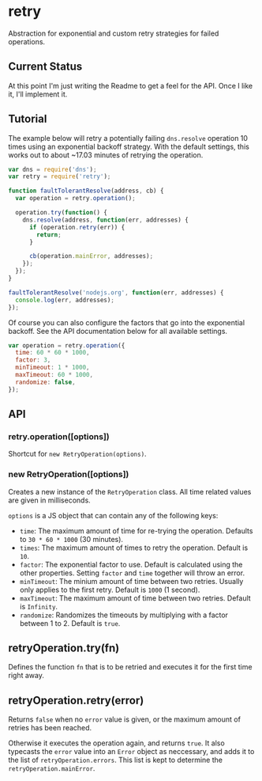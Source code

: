 # retry

Abstraction for exponential and custom retry strategies for failed operations.

## Current Status

At this point I'm just writing the Readme to get a feel for the API. Once I
like it, I'll implement it.

## Tutorial

The example below will retry a potentially failing `dns.resolve` operation
10 times using an exponential backoff strategy. With the default settings, this
works out to about ~17.03 minutes of retrying the operation.

``` javascript
var dns = require('dns');
var retry = require('retry');

function faultTolerantResolve(address, cb) {
  var operation = retry.operation();

  operation.try(function() {
    dns.resolve(address, function(err, addresses) {
      if (operation.retry(err)) {
        return;
      }

      cb(operation.mainError, addresses);
    });
  });
}

faultTolerantResolve('nodejs.org', function(err, addresses) {
  console.log(err, addresses);
});
```

Of course you can also configure the factors that go into the exponential
backoff. See the API documentation below for all available settings.

``` javascript
var operation = retry.operation({
  time: 60 * 60 * 1000,
  factor: 3,
  minTimeout: 1 * 1000,
  maxTimeout: 60 * 1000,
  randomize: false,
});
```

## API

### retry.operation([options])

Shortcut for `new RetryOperation(options)`.

### new RetryOperation([options])

Creates a new instance of the `RetryOperation` class. All time related values
are given in milliseconds.

`options` is a JS object that can contain any of the following keys:

* `time`: The maximum amount of time for re-trying the operation. Defaults to `30 * 60 * 1000` (30 minutes).
* `times`: The maximum amount of times to retry the operation. Default is `10`.
* `factor`: The exponential factor to use. Default is calculated using the other properties. Setting `factor` and `time` together will throw an error.
* `minTimeout`: The minium amount of time between two retries. Usually only applies to the first retry. Default is `1000` (1 second).
* `maxTimeout`: The maximum amount of time between two retries. Default is `Infinity`.
* `randomize`: Randomizes the timeouts by multiplying with a factor between 1 to 2. Default is `true`.

## retryOperation.try(fn)

Defines the function `fn` that is to be retried and executes it for the first
time right away.

## retryOperation.retry(error)

Returns `false` when no `error` value is given, or the maximum amount of retries
has been reached.

Otherwise it executes the operation again, and returns `true`. It also typecasts
the `error` value into an `Error` object as neccessary, and adds it to the
list of `retryOperation.errors`. This list is kept to determine the
`retryOperation.mainError`.
